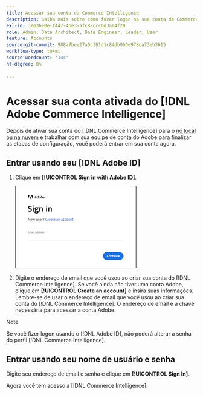 ```yaml
---
title: Acessar sua conta da Commerce Intelligence
description: Saiba mais sobre como fazer logon na sua conta da Commerce Intelligence.
exl-id: 3ee36e0e-f447-4be3-afc8-ccc6d3aa4f20
role: Admin, Data Architect, Data Engineer, Leader, User
feature: Accounts
source-git-commit: 988a7bee27a0c381d1c84db960e978ca73eb3615
workflow-type: tm+mt
source-wordcount: '144'
ht-degree: 0%

---
```


# Acessar sua conta ativada do [!DNL Adobe Commerce Intelligence]

Depois de ativar sua conta do [!DNL Commerce Intelligence] para o [no local ou na nuvem](../getting-started/onpremise-activation.md) e trabalhar com sua equipe de conta do Adobe para finalizar as etapas de configuração, você poderá entrar em sua conta agora.

## Entrar usando seu [!DNL Adobe ID]

1. Clique em **[!UICONTROL Sign in with Adobe ID]**.

   ![entrar na adobe](../assets/sign-in-adobe.png)

1. Digite o endereço de email que você usou ao criar sua conta do [!DNL Commerce Intelligence]. Se você ainda não tiver uma conta Adobe, clique em **[!UICONTROL Create an account]** e insira suas informações. Lembre-se de usar o endereço de email que você usou ao criar sua conta do [!DNL Commerce Intelligence]. O endereço de email é a chave necessária para acessar a conta Adobe.

>[!NOTE]
>
>Se você fizer logon usando o [!DNL Adobe ID], não poderá alterar a senha do perfil [!DNL Commerce Intelligence].

## Entrar usando seu nome de usuário e senha

Digite seu endereço de email e senha e clique em **[!UICONTROL Sign In]**.

Agora você tem acesso a [!DNL Commerce Intelligence].
